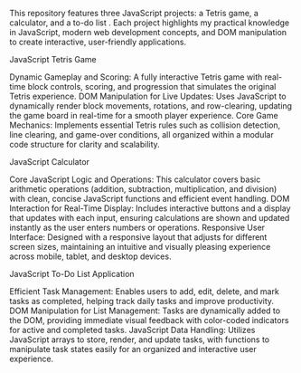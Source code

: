 This repository features three JavaScript projects: a Tetris game, a calculator, and a to-do list . Each project highlights my practical knowledge in JavaScript, modern web development concepts, and DOM manipulation to create interactive, user-friendly applications.

JavaScript Tetris Game

Dynamic Gameplay and Scoring: A fully interactive Tetris game with real-time block controls, scoring, and progression that simulates the original Tetris experience.
DOM Manipulation for Live Updates: Uses JavaScript to dynamically render block movements, rotations, and row-clearing, updating the game board in real-time for a smooth player experience.
Core Game Mechanics: Implements essential Tetris rules such as collision detection, line clearing, and game-over conditions, all organized within a modular code structure for clarity and scalability.

 JavaScript Calculator

Core JavaScript Logic and Operations: This calculator covers basic arithmetic operations (addition, subtraction, multiplication, and division) with clean, concise JavaScript functions and efficient event handling.
DOM Interaction for Real-Time Display: Includes interactive buttons and a display that updates with each input, ensuring calculations are shown and updated instantly as the user enters numbers or operations.
Responsive User Interface: Designed with a responsive layout that adjusts for different screen sizes, maintaining an intuitive and visually pleasing experience across mobile, tablet, and desktop devices.

JavaScript To-Do List Application

Efficient Task Management: Enables users to add, edit, delete, and mark tasks as completed, helping track daily tasks and improve productivity.
DOM Manipulation for List Management: Tasks are dynamically added to the DOM, providing immediate visual feedback with color-coded indicators for active and completed tasks.
JavaScript Data Handling: Utilizes JavaScript arrays to store, render, and update tasks, with functions to manipulate task states easily for an organized and interactive user experience.
